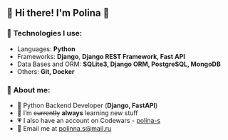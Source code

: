 ## 🌟 Hi there! I'm Polina 🌟

### 📌 **Technologies I use:**
* Languages: **Python**
* Frameworks: **Django**, **Django REST Framework, Fast API**
* Data Bases and ORM: **SQLite3, Django ORM, PostgreSQL, MongoDB**
* Others: **Git, Docker**

### 🌱 **About me:**
* 🚀 Python Backend Developer (**Django, FastAPI**)
* 🌈 I’m ~~currently~~ **always** learning new stuff
* 💗 I also have an account on Codewars - [polina-s](https://www.codewars.com/users/polina-s)
* 📮 Email me at [polinna.s@mail.ru]()
